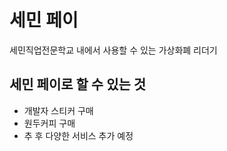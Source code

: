 # 세민 페이

세민직업전문학교 내에서 사용할 수 있는 가상화폐 리더기

## 세민 페이로 할 수 있는 것
- 개발자 스티커 구매
- 원두커피 구매
- 추 후 다양한 서비스 추가 예정
